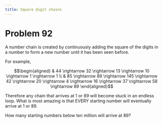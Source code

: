 ```yaml
---
title: Square digit chains
---
```

# Problem 92

A number chain is created by continuously adding the square of the digits in a number to form a new number until it has been seen before.

For example,

$$\begin{aligned}
& 44 \rightarrow 32 \rightarrow 13 \rightarrow 10 \rightarrow 1 \rightarrow 1 \\
& 85 \rightarrow 89 \rightarrow 145 \rightarrow 42 \rightarrow 20 \rightarrow 4 \rightarrow 16 \rightarrow 37 \rightarrow 58 \rightarrow 89
\end{aligned}$$

Therefore any chain that arrives at 1 or 89 will become stuck in an endless loop. What is most amazing is that EVERY starting number will eventually arrive at 1 or 89.

How many starting numbers below ten million will arrive at 89?